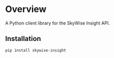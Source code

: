 # Overview
A Python client library for the SkyWise Insight API.

## Installation

```bash
pip install skywise-insight
```
